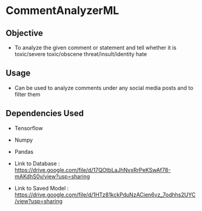 # CommentAnalyzerML

## Objective
  + To analyze the given comment or statement and tell whether it is toxic/severe toxic/obscene threat/insult/identity hate

## Usage
  + Can be used to analyze comments under any social media posts and to filter them

## Dependencies Used
  + Tensorflow
  + Numpy
  + Pandas

+ Link to Database : https://drive.google.com/file/d/17QOtbLaJhNvxRrPeKSwAf78-mAKdhS0v/view?usp=sharing
+ Link to Saved Model : https://drive.google.com/file/d/1HTz81kckPduNzACien6vz_7odhhs2UYC/view?usp=sharing
